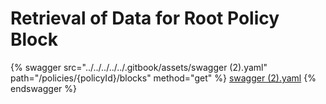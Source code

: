 # Retrieval of Data for Root Policy Block

{% swagger src="../../../../../.gitbook/assets/swagger (2).yaml" path="/policies/{policyId}/blocks" method="get" %}
[swagger (2).yaml](<../../../../../.gitbook/assets/swagger (2).yaml>)
{% endswagger %}
